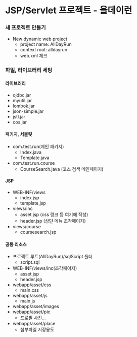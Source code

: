 # JSP/Servlet 프로젝트 - 올데이런
### 새 프로젝트 만들기
- New dynamic web project
  - project name: AllDayRun
  - context root: alldayrun
  - web.xml 체크


### 파일, 라이브러리 세팅
#### 라이브러리
- ojdbc.jar
- myutil.jar
- lombok.jar
- json-simple.jar
- jstl.jar
- cos.jar

#### 패키지, 서블릿
- com.test.run(메인 패키지)
  - Index.java
  - Template.java
- com.test.run.course
  - CourseSearch.java (코스 검색 메인페이지)

#### JSP

- WEB-INF/views
  - index.jsp
  - template.jsp
- views/inc
  - asset.jsp (css 링크 등 여기에 작성)
  - header.jsp (상단 메뉴 조각페이지)
- views/course
  - coursesearch.jsp

#### 공통 리소스

- 프로젝트 루트(AllDayRun)/sqlScript 폴더
  - script.sql
- WEB-INF/views/inc(조각페이지)
  - asset.jsp
  - header.jsp
- webapp/asset/css
  - main.css
- webapp/asset/js
  - main.js
- webapp/asset/images
- webapp/asset/pic
  - 프로필 사진...
- webapp/asset/place
  - 첨부파일 저장용도
